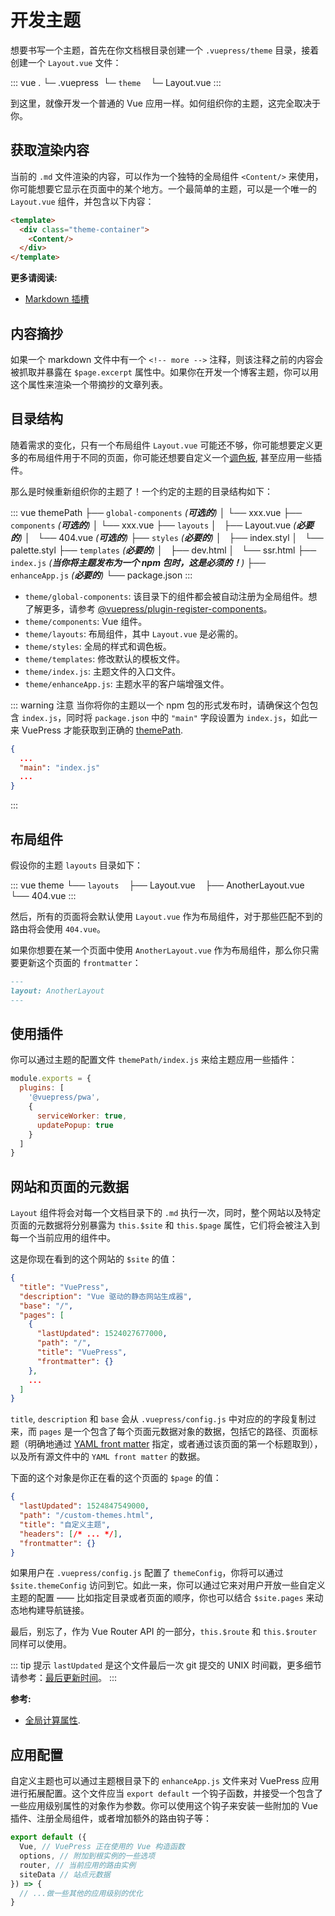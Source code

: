# 开发主题

想要书写一个主题，首先在你文档根目录创建一个 `.vuepress/theme` 目录，接着创建一个 `Layout.vue` 文件：

::: vue
.
└─ .vuepress
   └─ `theme`
       └─ Layout.vue
:::

到这里，就像开发一个普通的 Vue 应用一样。如何组织你的主题，这完全取决于你。

## 获取渲染内容

当前的 `.md` 文件渲染的内容，可以作为一个独特的全局组件 `<Content/>` 来使用，你可能想要它显示在页面中的某个地方。一个最简单的主题，可以是一个唯一的 `Layout.vue` 组件，并包含以下内容：

``` html
<template>
  <div class="theme-container">
    <Content/>
  </div>
</template>
```

**更多请阅读:**

- [Markdown 插槽](../guide/markdown-slot.md)

## 内容摘抄

如果一个 markdown 文件中有一个 `<!-- more -->` 注释，则该注释之前的内容会被抓取并暴露在 `$page.excerpt` 属性中。如果你在开发一个博客主题，你可以用这个属性来渲染一个带摘抄的文章列表。

## 目录结构

随着需求的变化，只有一个布局组件 `Layout.vue` 可能还不够，你可能想要定义更多的布局组件用于不同的页面，你可能还想要自定义一个[调色板](../config/README.md#palette-styl), 甚至应用一些插件。

那么是时候重新组织你的主题了！一个约定的主题的目录结构如下：

::: vue
themePath
├── `global-components` _(**可选的**)_
│   └── xxx.vue
├── `components` _(**可选的**)_
│   └── xxx.vue
├── `layouts`
│   ├── Layout.vue _(**必要的**)_
│   └── 404.vue _(**可选的**)_
├── `styles` _(**必要的**)_
│   ├── index.styl
│   └── palette.styl
├── `templates` _(**必要的**)_
│   ├── dev.html
│   └── ssr.html
├── `index.js` _(**当你将主题发布为一个 npm 包时，这是必须的！**)_
├── `enhanceApp.js` _(**必要的**)_
└── package.json
:::

- `theme/global-components`: 该目录下的组件都会被自动注册为全局组件。想了解更多，请参考 [@vuepress/plugin-register-components](https://github.com/vuejs/vuepress/tree/master/packages/@vuepress/plugin-register-components)。
- `theme/components`: Vue 组件。
- `theme/layouts`: 布局组件，其中  `Layout.vue` 是必需的。
- `theme/styles`: 全局的样式和调色板。
- `theme/templates`: 修改默认的模板文件。
- `theme/index.js`: 主题文件的入口文件。
- `theme/enhanceApp.js`: 主题水平的客户端增强文件。

::: warning 注意
当你将你的主题以一个 npm 包的形式发布时，请确保这个包包含 `index.js`，同时将 `package.json` 中的 `"main"` 字段设置为 `index.js`，如此一来 VuePress 才能获取到正确的 [themePath](../miscellaneous/glossary.md#theme-side).

```json
{
  ...
  "main": "index.js"
  ...
}
```

:::

## 布局组件

假设你的主题 `layouts` 目录如下：

::: vue
theme
└── `layouts`
    ├── Layout.vue
    ├── AnotherLayout.vue
    └── 404.vue
:::

然后，所有的页面将会默认使用 `Layout.vue` 作为布局组件，对于那些匹配不到的路由将会使用 `404.vue`。

如果你想要在某一个页面中使用 `AnotherLayout.vue` 作为布局组件，那么你只需要更新这个页面的 `frontmatter`：

```markdown
---
layout: AnotherLayout
---
````

## 使用插件

你可以通过主题的配置文件 `themePath/index.js` 来给主题应用一些插件：

```js
module.exports = {
  plugins: [
    '@vuepress/pwa',
    { 
      serviceWorker: true,
      updatePopup: true
    }
  ]
}
```

## 网站和页面的元数据

`Layout` 组件将会对每一个文档目录下的 `.md` 执行一次，同时，整个网站以及特定页面的元数据将分别暴露为 `this.$site` 和 `this.$page` 属性，它们将会被注入到每一个当前应用的组件中。

这是你现在看到的这个网站的 `$site` 的值：

``` json
{
  "title": "VuePress",
  "description": "Vue 驱动的静态网站生成器",
  "base": "/",
  "pages": [
    {
      "lastUpdated": 1524027677000,
      "path": "/",
      "title": "VuePress",
      "frontmatter": {}
    },
    ...
  ]
}
```

`title`, `description` 和 `base` 会从 `.vuepress/config.js` 中对应的的字段复制过来，而 `pages` 是一个包含了每个页面元数据对象的数据，包括它的路径、页面标题（明确地通过 [YAML front matter](./markdown.md#front-matter) 指定，或者通过该页面的第一个标题取到），以及所有源文件中的 `YAML front matter` 的数据。

下面的这个对象是你正在看的这个页面的 `$page` 的值：

``` json
{
  "lastUpdated": 1524847549000,
  "path": "/custom-themes.html",
  "title": "自定义主题",
  "headers": [/* ... */],
  "frontmatter": {}
}
```

如果用户在 `.vuepress/config.js` 配置了 `themeConfig`，你将可以通过 `$site.themeConfig` 访问到它。如此一来，你可以通过它来对用户开放一些自定义主题的配置 —— 比如指定目录或者页面的顺序，你也可以结合 `$site.pages` 来动态地构建导航链接。

最后，别忘了，作为 Vue Router API 的一部分，`this.$route` 和 `this.$router` 同样可以使用。

::: tip 提示
`lastUpdated` 是这个文件最后一次 git 提交的 UNIX 时间戳，更多细节请参考：[最后更新时间](../default-theme-config/README.md#最后更新时间)。
:::

**参考:**

- [全局计算属性](../miscellaneous/global-computed.md).


## 应用配置

自定义主题也可以通过主题根目录下的 `enhanceApp.js` 文件来对 VuePress 应用进行拓展配置。这个文件应当 `export default` 一个钩子函数，并接受一个包含了一些应用级别属性的对象作为参数。你可以使用这个钩子来安装一些附加的 Vue 插件、注册全局组件，或者增加额外的路由钩子等：

``` js
export default ({
  Vue, // VuePress 正在使用的 Vue 构造函数
  options, // 附加到根实例的一些选项
  router, // 当前应用的路由实例
  siteData // 站点元数据
}) => {
  // ...做一些其他的应用级别的优化
}
```

